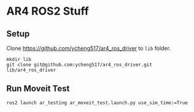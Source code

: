 # AR4 ROS2 Stuff

## Setup
Clone https://github.com/ycheng517/ar4_ros_driver to `lib` folder.

```
mkdir lib
git clone git@github.com:ycheng517/ar4_ros_driver.git lib/ar4_ros_driver
```



## Run Moveit Test
```
ros2 launch ar_testing ar_moveit_test.launch.py use_sim_time:=True
```
